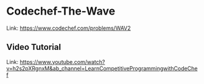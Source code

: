 # Codechef-The-Wave
Link: https://www.codechef.com/problems/WAV2
## Video Tutorial
Link: https://www.youtube.com/watch?v=h2s2pXRgnxM&ab_channel=LearnCompetitiveProgrammingwithCodeChef
